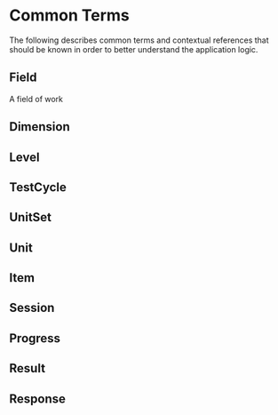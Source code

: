 # Common Terms

The following describes common terms and contextual references that should be known in order
to better understand the application logic.

## Field

A field of work

## Dimension

## Level

## TestCycle

## UnitSet

## Unit

## Item

## Session

## Progress

## Result

## Response
